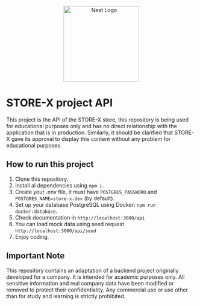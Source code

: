 <p align="center">
  <a href="http://nestjs.com/" target="blank"><img src="https://nestjs.com/img/logo-small.svg" width="200" alt="Nest Logo" /></a>
</p>

# STORE-X project API

This project is the API of the STORE-X store, this repository is being used for educational purposes only and has no direct relationship with the application that is in production. Similarly, it should be clarified that STORE-X gave its approval to display this content without any problem for educational purposes

## How to run this project

1. Clone this repository.
2. Install al dependencies using `npm i`.
3. Create your .env file, it must have `POSTGRES_PASSWORD` and `POSTGRES_NAME=store-x-dev` (by default).
4. Set up your database PostgreSQL using Docker: `npm run docker:database`.
5. Check documentation in `http://localhost:3000/api`
6. You can load mock data using seed request `http://localhost:3000/api/seed`
7. Enjoy coding.


## Important Note
This repository contains an adaptation of a backend project originally developed for a company. It is intended for academic purposes only. All sensitive information and real company data have been modified or removed to protect their confidentiality.
Any commercial use or use other than for study and learning is strictly prohibited.
